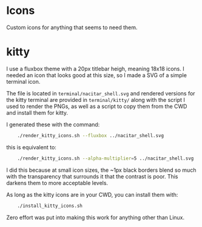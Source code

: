 # Icons
Custom icons for anything that seems to need them.

# kitty
I use a fluxbox theme with a 20px titlebar heigh, meaning 18x18 icons.  I
needed an icon that looks good at this size, so I made a SVG of a simple
terminal icon.

The file is located in `terminal/nacitar_shell.svg` and rendered versions for
the kitty terminal are provided in `terminal/kitty/` along with the script I
used to render the PNGs, as well as a script to copy them from the CWD and
install them for kitty.

I generated these with the command:
```bash
    ./render_kitty_icons.sh --fluxbox ../nacitar_shell.svg
```
this is equivalent to:
```bash
    ./render_kitty_icons.sh --alpha-multiplier=5 ../nacitar_shell.svg
```

I did this because at small icon sizes, the ~1px black borders blend so much
with the transparency that surrounds it that the contrast is poor.  This
darkens them to more acceptable levels.

As long as the kitty icons are in your CWD, you can install them with:
```bash
    ./install_kitty_icons.sh
```

Zero effort was put into making this work for anything other than Linux.
